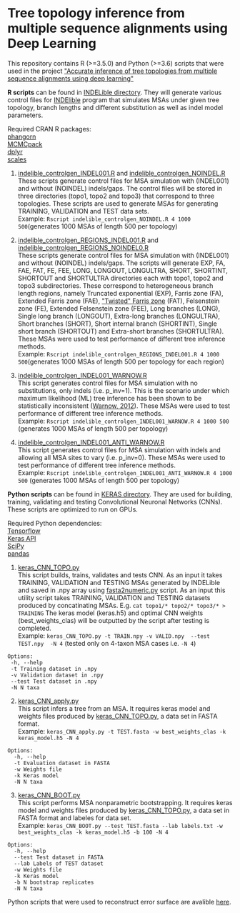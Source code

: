 # Tree topology inference from multiple sequence alignments using Deep Learning

This repository contains R (>=3.5.0) and Python (>=3.6) scripts that were used in the project ["Accurate inference of tree topologies from multiple sequence alignments using deep learning"](https://www.biorxiv.org/content/10.1101/559054v1) 

**R scripts** can be found in [INDELible directory](https://github.com/SchriderLab/Tree_learning/tree/master/INDELible). They will generate various control files for [INDElible](http://abacus.gene.ucl.ac.uk/software/indelible/) program that simulates MSAs under given tree topology, branch lengths and different substitution as well as indel model parameters.  

Required CRAN R packages:  
[phangorn](https://cran.r-project.org/web/packages/phangorn/index.html)   
[MCMCpack](https://cran.r-project.org/web/packages/MCMCpack/index.html)  
[dplyr](https://cran.r-project.org/web/packages/dplyr/index.html)  
[scales](https://cran.r-project.org/web/packages/scales/index.html)  

1) [indelible_controlgen_INDEL001.R](https://github.com/SchriderLab/Tree_learning/blob/master/INDELible/indelible_controlgen_INDEL001.R) and [indelible_controlgen_NOINDEL.R](https://github.com/SchriderLab/Tree_learning/blob/master/INDELible/indelible_controlgen_NOINDEL.R)    
These scripts generate control files for MSA simulation with (INDEL001) and without (NOINDEL) indels/gaps. The control files will be stored in three directories (topo1, topo2 and topo3) that correspond to three topologies. These scripts are used to generate MSAs for generating TRAINING, VALIDATION and TEST data sets.  
Example: ```Rscript indelible_controlgen_NOINDEL.R 4 1000 500```(generates 1000 MSAs of length 500 per topology) 

2) [indelible_controlgen_REGIONS_INDEL001.R](https://github.com/SchriderLab/Tree_learning/blob/master/INDELible/indelible_controlgen_REGIONS_INDEL001.R) and [indelible_controlgen_REGIONS_NOINDEL0.R](https://github.com/SchriderLab/Tree_learning/blob/master/INDELible/indelible_controlgen_REGIONS_NOINDEL0.R)  
These scripts generate control files for MSA simulation with (INDEL001) and without (NOINDEL) indels/gaps. The scripts will generate EXP, FA, FAE, FAT, FE, FEE, LONG, LONGOUT, LONGULTRA, SHORT, SHORTINT, SHORTOUT and SHORTULTRA directories each with topo1, topo2 and topo3 subdirectories. These correspond to heterogeneous branch length regions, namely Truncated exponential (EXP), Farris zone (FA), Extended Farris zone (FAE), ["Twisted" Farris zone](https://www.sciencedirect.com/science/article/pii/S1055790315002316?via%3Dihub) (FAT), Felsenstein zone (FE), Extended Felsenstein zone (FEE), Long branches (LONG), Single long branch (LONGOUT), Extra-long branches (LONGULTRA), Short branches (SHORT), Short internal branch (SHORTINT), Single short branch (SHORTOUT) and  Extra-short branches (SHORTULTRA). These MSAs were used to test performance of different tree inference methods.  
Example: ```Rscript indelible_controlgen_REGIONS_INDEL001.R 4 1000 500```(generates 1000 MSAs of length 500 per topology for each region)      

3) [indelible_controlgen_INDEL001_WARNOW.R](https://github.com/SchriderLab/Tree_learning/blob/master/INDELible/indelible_controlgen_INDEL001_WARNOW.R)   
This script generates control files for MSA simulation with no substitutions, only indels (i.e. p_inv=1). This is the scenario under which maximum likelihood (ML) tree inference has been shown to be statistically inconsistent ([Warnow, 2012](http://currents.plos.org/treeoflife/index.html%3Fp=1609.html)). These MSAs were used to test performance of different tree inference methods.   
Example: ```Rscript indelible_controlgen_INDEL001_WARNOW.R 4 1000 500``` (generates 1000 MSAs of length 500 per topology)       
4) [indelible_controlgen_INDEL001_ANTI_WARNOW.R](https://github.com/SchriderLab/Tree_learning/blob/master/INDELible/indelible_controlgen_INDEL001_ANTI_WARNOW.R)   
This script generates control files for MSA simulation with indels and allowing all MSA sites to vary (i.e. p_inv=0). These MSAs were used to test performance of different tree inference methods.   
Example: ```Rscript indelible_controlgen_INDEL001_ANTI_WARNOW.R 4 1000 500``` (generates 1000 MSAs of length 500 per topology)  

**Python scripts** can be found in [KERAS directory](https://github.com/SchriderLab/Tree_learning/tree/master/KERAS). They are used for building, training, validating and testing Convolutional Neuronal Networks (CNNs). These scripts are optimized to run on GPUs.  

Required Python dependencies:  
[Tensorflow](https://www.tensorflow.org/install)  
[Keras API](https://keras.io/)      
[SciPy](https://www.scipy.org/)    
[pandas](https://pandas.pydata.org/) 

1) [keras_CNN_TOPO.py](https://github.com/SchriderLab/Tree_learning/blob/master/KERAS/keras_CNN_TOPO.py)   
This script builds, trains, validates and tests CNN. As an input it takes TRAINING, VALIDATION and TESTING MSAs generated by INDELible and saved in .npy array using [fasta2numeric.py](https://github.com/SchriderLab/Tree_learning/tree/master/Utils) script. As an input this utility script takes TRAINING, VALIDATION and TESTING datasets produced by concatinating MSAs. E.g. ```cat topo1/* topo2/* topo3/* > TRAINING``` The keras model (keras.h5) and optimal CNN weights (best_weights_clas) will be outputted by the script after testing is completed.   
Example: ```keras_CNN_TOPO.py -t TRAIN.npy -v VALID.npy  --test TEST.npy  -N 4``` (tested only on 4-taxon MSA cases i.e. ```-N 4```)  
  
 ```
 Options:
  -h, --help   
  -t Training dataset in .npy
  -v Validation dataset in .npy
  --test Test dataset in .npy
  -N N taxa 
  ```

2) [keras_CNN_apply.py](https://github.com/SchriderLab/Tree_learning/blob/master/KERAS/keras_CNN_apply.py)  
This script infers a tree from an MSA. It requires keras model and weights files produced by [keras_CNN_TOPO.py](https://github.com/SchriderLab/Tree_learning/blob/master/KERAS/keras_CNN_TOPO.py), a data set in FASTA format.  
Example: ```keras_CNN_apply.py -t TEST.fasta -w best_weights_clas -k keras_model.h5 -N 4```
```
Options:
  -h, --help 
  -t Evaluation dataset in FASTA
  -w Weights file
  -k Keras model
  -N N taxa
```
3) [keras_CNN_BOOT.py](https://github.com/SchriderLab/Tree_learning/blob/master/KERAS/keras_CNN_BOOT.py)  
This script performs MSA nonparametric bootstrapping. It requires keras model and weights files produced by [keras_CNN_TOPO.py](https://github.com/SchriderLab/Tree_learning/blob/master/KERAS/keras_CNN_TOPO.py), a data set in FASTA format and labeles for  data set.   
Example: ```keras_CNN_BOOT.py --test TEST.fasta --lab labels.txt -w best_weights_clas -k keras_model.h5 -b 100 -N 4```   
```
Options:
  -h, --help
  --test Test dataset in FASTA
  --lab Labels of TEST dataset
  -w Weights file
  -k Keras model
  -b N bootstrap replicates
  -N N taxa
```
Python scripts that were used to reconstruct error surface are avalible [here](https://github.com/SchriderLab/error_surface).  
